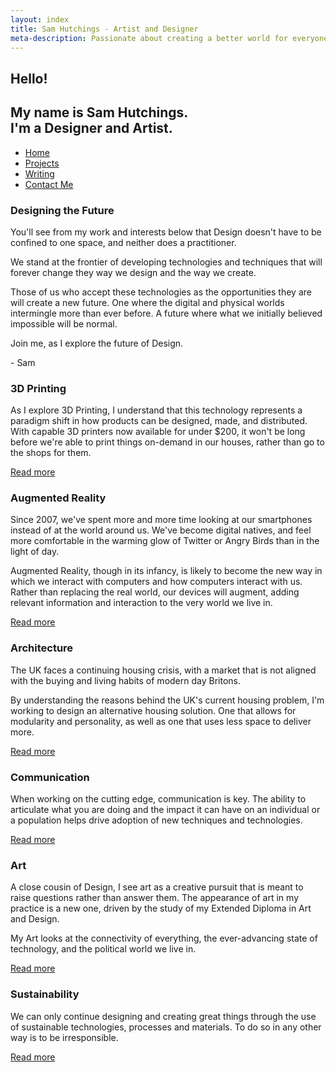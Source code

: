 ```yaml
---
layout: index
title: Sam Hutchings - Artist and Designer
meta-description: Passionate about creating a better world for everyone, through making great experiences. Open to opportunities.
---
```


  <section id="s-hello">
    <div class="container" id="c-hello">
      <h1>Hello!</h1>
      <h2>My name is Sam Hutchings.<br />I'm a Designer and Artist.</h2>
    </div>
  </section>
  <section id="s-nav">
    <div class="container" id="c-nav">
      <nav>
        <ul>
          <li><a href="http://www.samhutchings.co" class="active">Home</a></li>
          <li><a href="/projects">Projects</a></li>
          <li><a href="/writing">Writing</a></li>
          <li><a href="/contact">Contact Me</a></li>
        </ul>
      </nav>
    </div>
  </section>
  <section id="s-designingTheFuture">
    <div class="container" id="c-designingTheFuture">
      <h3>Designing the Future</h3>
      <p>You'll see from my work and interests below that Design doesn't have to be confined to one space, and neither does a practitioner.</p>
      <p>We stand at the frontier of developing technologies and techniques that will forever change they way we design and the way we create.</p>
      <p>Those of us who accept these technologies as the opportunities they are will create a new future. One where the digital and physical worlds intermingle more than ever before. A future where what we initially believed impossible will be normal.</p>
      <p>Join me, as I explore the future of Design.</p>
      <p>- Sam</p>
    </div>
  </section>
  <section id="s-3dPrinting">
    <div class="container containerBackground" id="c-3dPrinting">
      <h3>3D Printing</h3>
      <p>As I explore 3D Printing, I understand that this technology represents a paradigm shift in how products can be designed, made, and distributed. With capable 3D printers now available for under $200, it won't be long before we're able to print things on-demand in our houses, rather than go to the shops for them.</p>
      <p><a href="3dprinting.html">Read more</a></p>
    </div>
  </section>
  <section id="s-augmentedReality">
    <div class="container containerBackground" id="c-augmentedReality">
      <h3>Augmented Reality</h3>
      <p>Since 2007, we've spent more and more time looking at our smartphones instead of at the world around us. We've become digital natives, and feel more comfortable in the warming glow of Twitter or Angry Birds than in the light of day.</p>
      <p>Augmented Reality, though in its infancy, is likely to become the new way in which we interact with computers and how computers interact with us. Rather than replacing the real world, our devices will augment, adding relevant information and interaction to the very world we live in.</p>
      <p><a href="augmentedreality.html">Read more</a></p>
    </div>
  </section>
  <section id="s-architecture">
    <div class="container containerBackground" id="c-architecture">
      <h3>Architecture</h3>
      <p>The UK faces a continuing housing crisis, with a market that is not aligned with the buying and living habits of modern day Britons.</p>
      <p>By understanding the reasons behind the UK's current housing problem, I'm working to design an alternative housing solution. One that allows for modularity and personality, as well as one that uses less space to deliver more.</p>
      <p><a href="architecture.html">Read more</a></p>
    </div>
  </section>
  <section id="s-communication">
    <div class="container containerBackground" id="c-communication">
      <h3>Communication</h3>
      <p>When working on the cutting edge, communication is key. The ability to articulate what you are doing and the impact it can have on an individual or a population helps drive adoption of new techniques and technologies.</p>
      <p></p>
      <p><a href="communication.html">Read more</a></p>
    </div>
  </section>
  <section id="s-art">
    <div class="container containerBackground" id="c-art">
      <h3>Art</h3>
      <p>A close cousin of Design, I see art as a creative pursuit that is meant to raise questions rather than answer them. The appearance of art in my practice is a new one, driven by the study of my Extended Diploma in Art and Design.</p>
      <p>My Art looks at the connectivity of everything, the ever-advancing state of technology, and the political world we live in.</p>
      <p><a href="art.html">Read more</a></p>
    </div>
  </section>
  <section id="s-sustainability">
    <div class="container containerBackground" id="c-sustainability">
      <h3>Sustainability</h3>
      <P>We can only continue designing and creating great things through the use of sustainable technologies, processes and materials. To do so in any other way is to be irresponsible.</p>
      <p><a href="sustainability.html">Read more</a></p>
    </div>
  </section>
